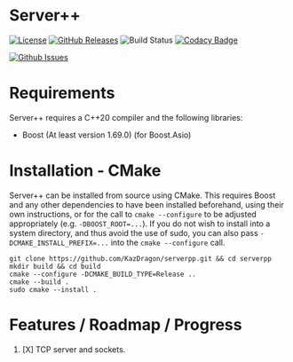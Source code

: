 # Server++

[![License](https://img.shields.io/github/license/KazDragon/serverpp.svg)](https://en.wikipedia.org/wiki/MIT_License)
[![GitHub Releases](https://img.shields.io/github/release/KazDragon/serverpp.svg)](https://github.com/KazDragon/serverpp/releases)
![Build Status](https://github.com/KazDragon/serverpp/workflows/CMake/badge.svg?branch=master)
[![Codacy Badge](https://app.codacy.com/project/badge/Grade/b4737922bf834ff79f61019d09cf69e6)](https://www.codacy.com/gh/KazDragon/serverpp/dashboard?utm_source=github.com&amp;utm_medium=referral&amp;utm_content=KazDragon/serverpp&amp;utm_campaign=Badge_Grade)

[![Github Issues](https://img.shields.io/github/issues/KazDragon/serverpp.svg)](https://github.com/KazDragon/serverpp/issues)

# Requirements

Server++ requires a C++20 compiler and the following libraries:
  * Boost (At least version 1.69.0) (for Boost.Asio)

# Installation - CMake

Server++ can be installed from source using CMake.  This requires Boost and any other dependencies to have been installed beforehand, using their own instructions, or for the call to `cmake --configure` to be adjusted appropriately (e.g. `-DBOOST_ROOT=...`).  If you do not wish to install into a system directory, and thus avoid the use of sudo, you can also pass `-DCMAKE_INSTALL_PREFIX=...` into the `cmake --configure` call.

    git clone https://github.com/KazDragon/serverpp.git && cd serverpp
    mkdir build && cd build
    cmake --configure -DCMAKE_BUILD_TYPE=Release ..
    cmake --build .
    sudo cmake --install .

# Features / Roadmap / Progress

1. [X] TCP server and sockets.

